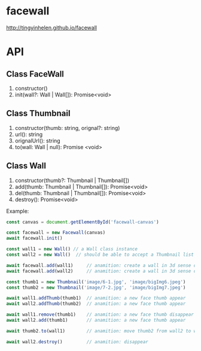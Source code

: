 # facewall

<http://tingyinhelen.github.io/facewall>

# API

## Class FaceWall

1. constructor()
1. init(wall?: Wall | Wall[]): Promise\<void\>

## Class Thumbnail

1. constructor(thumb: string, orignal?: string)
1. url(): string
1. orignalUrl(): string
1. to(wall: Wall | null): Promise \<void\>

## Class Wall

1. constructor(thumb?: Thumbnail | Thumbnail[])
1. add(thumb: Thumbnail | Thumbnail[]): Promise\<void\>
1. del(thumb: Thumbnail | Thumbnail[]): Promise\<void\>
1. destroy():  Promise\<void\>

Example:

```js
const canvas = document.getElementById('facewall-canvas')

const facewall = new Facewall(canvas)
await facewall.init()

const wall1 = new Wall() // a Wall class instance
const wall2 = new Wall()  // should be able to accept a Thumbnail list as parameters, like: new Wall([thumb1, thumb2])

await facewall.add(wall1)     // anamition: create a wall in 3d sense dynamicly
await facewall.add(wall2)     // anamition: create a wall in 3d sense dynamicly

const thumb1 = new Thumbnail('image/6-1.jpg', 'image/bigImg6.jpeg')
const thumb2 = new Thumbnail('image/7-2.jpg', 'image/bigImg7.jpeg')

await wall1.addThumb(thumb1)  // anamition: a new face thumb appear
await wall2.addThumb(thumb2)  // anamition: a new face thumb appear

await wall1.remove(thumb1)    // anamition: a new face thumb disappear
await wall2.add(thumb1)       // anamition: a new face thumb appear

await thumb2.to(wall1)        // anamition: move thumb2 from wall2 to wall1

await wall2.destroy()         // anamition: disappear
```
